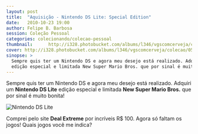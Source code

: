 ```yaml
---
layout: post
title:  "Aquisição - Nintendo DS Lite: Special Edition"
date:   2010-10-23 19:00
author: Felipe B. Barbosa
session: Coleção Pessoal
categories: colecionando/colecao-pessoal
thumbnail:      http://i328.photobucket.com/albums/l346/vgscomcerveja/colecao/05_nds/post_thumbnail_zps7av3hryn.jpg
cover: http://i328.photobucket.com/albums/l346/vgscomcerveja/colecao/05_nds/post_header_zps9rpxezwe.jpg
sinopse: >
  Sempre quis ter um Nintendo DS e agora meu desejo está realizado. Adquiri um Nintendo DS Lite
  edição especial e limitada New Super Mario Bros. que por sinal é muito bonita!
---
```

Sempre quis ter um Nintendo DS e agora meu desejo está realizado. Adquiri um **Nintendo DS Lite**
edição especial e limitada **New Super Mario Bros.** que por sinal é muito bonita!

![Nintendo DS Lite](http://i328.photobucket.com/albums/l346/vgscomcerveja/colecao/05_nds/foto1_zpsxgkjua9z.jpg "Nintendo DS Lite")

Comprei pelo site **Deal Extreme** por incríveis R$ 100. Agora só faltam os jogos!
Quais jogos você me indica?

